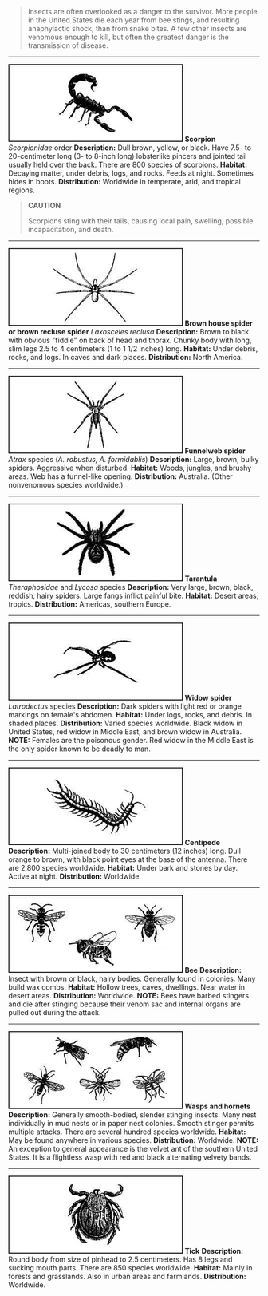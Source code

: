 > Insects are often overlooked as a danger to the survivor. More people in the United States die each year from bee stings, and resulting anaphylactic shock, than from snake bites. A few other insects are venomous enough to kill, but often the greatest danger is the transmission of disease.
** *
![](image232.jpg)
**Scorpion**
_Scorpionidae_ order
**Description:** Dull brown, yellow, or black. Have 7.5- to 20-centimeter long (3- to 8-inch long) lobsterlike pincers and jointed tail usually held over the back. There are 800 species of scorpions.
**Habitat:** Decaying matter, under debris, logs, and rocks. Feeds at night. Sometimes hides in boots.
**Distribution:** Worldwide in temperate, arid, and tropical regions.
> **CAUTION**
>
> Scorpions sting with their tails, causing local pain, swelling, possible incapacitation, and death.
** *
![](image233.jpg)
**Brown house spider or brown recluse spider**
_Laxosceles reclusa_
**Description:** Brown to black with obvious "fiddle" on back of head and thorax. Chunky body with long, slim legs 2.5 to 4 centimeters (1 to 1 1/2 inches) long.
**Habitat:** Under debris, rocks, and logs. In caves and dark places.
**Distribution:** North America.
** *
![](image234.jpg)
**Funnelweb spider**
_Atrax_ species (_A. robustus, A. formidablis_)
**Description:** Large, brown, bulky spiders. Aggressive when disturbed.
**Habitat:** Woods, jungles, and brushy areas. Web has a funnel-like opening.
**Distribution:** Australia. (Other nonvenomous species worldwide.)
** *
![](image235.jpg)
**Tarantula**
_Theraphosidae_ and _Lycosa_ species
**Description:** Very large, brown, black, reddish, hairy spiders. Large fangs inflict painful bite.
**Habitat:** Desert areas, tropics.
**Distribution:** Americas, southern Europe.
** *
![](image236.jpg)
**Widow spider**
_Latrodectus_ species
**Description:** Dark spiders with light red or orange markings on female's abdomen.
**Habitat:** Under logs, rocks, and debris. In shaded places.
**Distribution:** Varied species worldwide. Black widow in United States, red widow in Middle East, and brown widow in Australia.
**NOTE:** Females are the poisonous gender. Red widow in the Middle East is the only spider known to be deadly to man.
** *
![](image237.jpg)
**Centipede**
**Description:** Multi-joined body to 30 centimeters (12 inches) long. Dull orange to brown, with black point eyes at the base of the antenna. There are 2,800 species worldwide.
**Habitat:** Under bark and stones by day. Active at night.
**Distribution:** Worldwide.
** *
![](image238.jpg)
**Bee**
**Description:** Insect with brown or black, hairy bodies. Generally found in colonies. Many build wax combs.
**Habitat:** Hollow trees, caves, dwellings. Near water in desert areas.
**Distribution:** Worldwide.
**NOTE:** Bees have barbed stingers and die after stinging because their venom sac and internal organs are pulled out during the attack.
** *
![](image239.jpg)
**Wasps and hornets**
**Description:** Generally smooth-bodied, slender stinging insects. Many nest individually in mud nests or in paper nest colonies. Smooth stinger permits multiple attacks. There are several hundred species worldwide.
**Habitat:** May be found anywhere in various species.
**Distribution:** Worldwide.
**NOTE:** An exception to general appearance is the velvet ant of the southern United States. It is a flightless wasp with red and black alternating velvety bands.
** *
![](image240.jpg)
**Tick**
**Description:** Round body from size of pinhead to 2.5 centimeters. Has 8 legs and sucking mouth parts. There are 850 species worldwide.
**Habitat:** Mainly in forests and grasslands. Also in urban areas and farmlands.
**Distribution:** Worldwide.